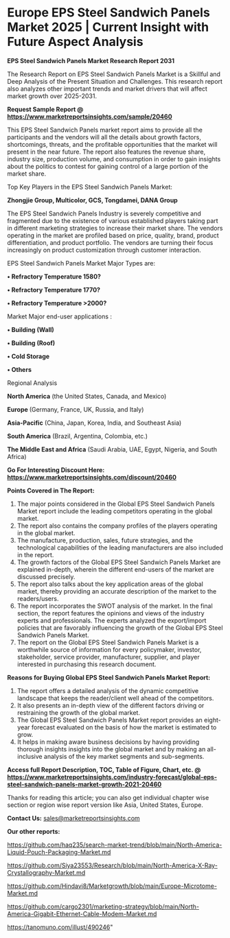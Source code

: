 # Europe EPS Steel Sandwich Panels Market 2025 | Current Insight with Future Aspect Analysis

<strong>EPS Steel Sandwich Panels Market Research Report 2031</strong>

The Research Report on EPS Steel Sandwich Panels Market is a Skillful and Deep Analysis of the Present Situation and Challenges. This research report also analyzes other important trends and market drivers that will affect market growth over 2025-2031.

<strong>Request Sample Report @ <a href=https://www.marketreportsinsights.com/sample/20460>https://www.marketreportsinsights.com/sample/20460</a></strong>

This EPS Steel Sandwich Panels market report aims to provide all the participants and the vendors will all the details about growth factors, shortcomings, threats, and the profitable opportunities that the market will present in the near future. The report also features the revenue share, industry size, production volume, and consumption in order to gain insights about the politics to contest for gaining control of a large portion of the market share.

Top Key Players in the EPS Steel Sandwich Panels Market:

<strong>Zhongjie Group, Multicolor, GCS, Tongdamei, DANA Group</strong>

The EPS Steel Sandwich Panels Industry is severely competitive and fragmented due to the existence of various established players taking part in different marketing strategies to increase their market share. The vendors operating in the market are profiled based on price, quality, brand, product differentiation, and product portfolio. The vendors are turning their focus increasingly on product customization through customer interaction.

EPS Steel Sandwich Panels Market Major Types are:

<strong>• Refractory Temperature 1580?

• Refractory Temperature 1770?

• Refractory Temperature >2000?</strong>

Market Major end-user applications :

<strong>• Building (Wall)

• Building (Roof)

• Cold Storage

• Others</strong>

Regional Analysis

</u><strong><b>North America</b></strong> (the United States, Canada, and Mexico)

<strong><b>Europe </b></strong>(Germany, France, UK, Russia, and Italy)

<strong><b>Asia-Pacific</b></strong> (China, Japan, Korea, India, and Southeast Asia)

<strong><b>South America</b></strong> (Brazil, Argentina, Colombia, etc.)

<strong><b>The Middle East and Africa</b></strong> (Saudi Arabia, UAE, Egypt, Nigeria, and South Africa)

<strong>Go For Interesting Discount Here: <a href=https://www.marketreportsinsights.com/discount/20460>https://www.marketreportsinsights.com/discount/20460</a></strong>

<strong>Points Covered in The Report:</strong>
<ol>
  <li>The major points considered in the Global EPS Steel Sandwich Panels Market report include the leading competitors operating in the global market.</li>
  <li>The report also contains the company profiles of the players operating in the global market.</li>
  <li>The manufacture, production, sales, future strategies, and the technological capabilities of the leading manufacturers are also included in the report.</li>
  <li>The growth factors of the Global EPS Steel Sandwich Panels Market are explained in-depth, wherein the different end-users of the market are discussed precisely.</li>
  <li>The report also talks about the key application areas of the global market, thereby providing an accurate description of the market to the readers/users.</li>
  <li>The report incorporates the SWOT analysis of the market. In the final section, the report features the opinions and views of the industry experts and professionals. The experts analyzed the export/import policies that are favorably influencing the growth of the Global EPS Steel Sandwich Panels Market.</li>
  <li>The report on the Global EPS Steel Sandwich Panels Market is a worthwhile source of information for every policymaker, investor, stakeholder, service provider, manufacturer, supplier, and player interested in purchasing this research document.</li>
</ol>
<strong>Reasons for Buying Global EPS Steel Sandwich Panels Market Report:</strong>

<ol>
  <li>The report offers a detailed analysis of the dynamic competitive landscape that keeps the reader/client well ahead of the competitors.</li>
  <li>It also presents an in-depth view of the different factors driving or restraining the growth of the global market.</li>
  <li>The Global EPS Steel Sandwich Panels Market report provides an eight-year forecast evaluated on the basis of how the market is estimated to grow.</li>
  <li>It helps in making aware business decisions by having providing thorough insights insights into the global market and by making an all-inclusive analysis of the key market segments and sub-segments.</li>
</ol>
<strong>Access full Report Description, TOC, Table of Figure, Chart, etc. @ <a href=https://www.marketreportsinsights.com/industry-forecast/global-eps-steel-sandwich-panels-market-growth-2021-20460>https://www.marketreportsinsights.com/industry-forecast/global-eps-steel-sandwich-panels-market-growth-2021-20460</a></strong>


Thanks for reading this article; you can also get individual chapter wise section or region wise report version like Asia, United States, Europe.

<strong>Contact Us:</strong>
sales@marketreportsinsights.com

<strong>Our other reports:</strong>

<a href=https://github.com/haq235/search-market-trend/blob/main/North-America-Liquid-Pouch-Packaging-Market.md>https://github.com/haq235/search-market-trend/blob/main/North-America-Liquid-Pouch-Packaging-Market.md</a>

<a href=https://github.com/Siya23553/Research/blob/main/North-America-X-Ray-Crystallography-Market.md>https://github.com/Siya23553/Research/blob/main/North-America-X-Ray-Crystallography-Market.md</a>

<a href=https://github.com/Hindavi8/Marketgrowth/blob/main/Europe-Microtome-Market.md>https://github.com/Hindavi8/Marketgrowth/blob/main/Europe-Microtome-Market.md</a>

<a href=https://github.com/cargo2301/marketing-strategy/blob/main/North-America-Gigabit-Ethernet-Cable-Modem-Market.md>https://github.com/cargo2301/marketing-strategy/blob/main/North-America-Gigabit-Ethernet-Cable-Modem-Market.md</a>

<a href=https://tanomuno.com/illust/490246>https://tanomuno.com/illust/490246</a>"
